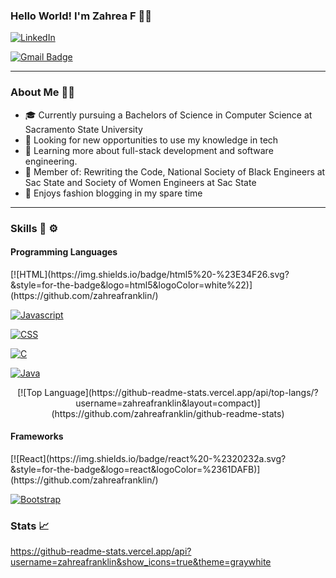 ### Hello World! I'm Zahrea F 👋🏽


[![LinkedIn](https://img.shields.io/badge/linkedin-%230077B5.svg?&style=for-the-badge&logo=linkedin&logoColor=white)](https://www.linkedin.com/in/zahrea-franklin/)


[![Gmail Badge](https://img.shields.io/badge/gmail-c14438?style=for-the-badge&logo=Gmail&logoColor=white&link=mailto:zahrea.franklin@gmail.com)](mailto:zahrea.franklin@gmail.com)


____________________________________________________________________

### About Me 👩🏽
- 🎓 Currently pursuing a Bachelors of Science in Computer Science at Sacramento State University
- 🔭 Looking for new opportunities to use my knowledge in tech
- 📓 Learning more about full-stack development and software engineering.
- 👯 Member of: Rewriting the Code, National Society of Black Engineers at Sac State and Society of Women Engineers at Sac State
- 🖤 Enjoys fashion blogging in my spare time

____________________________________________________________________

### Skills 🔧 ⚙️
<h4>Programming Languages</h4>
[![HTML](https://img.shields.io/badge/html5%20-%23E34F26.svg?&style=for-the-badge&logo=html5&logoColor=white%22)](https://github.com/zahreafranklin/)

[![Javascript](https://img.shields.io/badge/javascript%20-%23323330.svg?&style=for-the-badge&logo=javascript&logoColor=%23F7DF1E)](https://github.com/zahreafranklin/)

[![CSS](https://img.shields.io/badge/css3%20-%231572B6.svg?&style=for-the-badge&logo=css3&logoColor=white)](https://github.com/zahreafranklin/)

[![C](https://img.shields.io/badge/c%20-%2300599C.svg?&style=for-the-badge&logo=c&logoColor=white)](https://github.com/zahreafranklin/)


[![Java](https://img.shields.io/badge/java-%23ED8B00.svg?&style=for-the-badge&logo=java&logoColor=white)](https://github.com/zahreafranklin/)
<center>
[![Top Language](https://github-readme-stats.vercel.app/api/top-langs/?username=zahreafranklin&layout=compact)](https://github.com/zahreafranklin/github-readme-stats)
</center>
<h4>Frameworks</h4>
[![React](https://img.shields.io/badge/react%20-%2320232a.svg?&style=for-the-badge&logo=react&logoColor=%2361DAFB)](https://github.com/zahreafranklin/)

[![Bootstrap](https://img.shields.io/badge/bootstrap%20-%23563D7C.svg?&style=for-the-badge&logo=bootstrap&logoColor=white)](https://github.com/zahreafranklin/)

### Stats 📈
https://github-readme-stats.vercel.app/api?username=zahreafranklin&show_icons=true&theme=graywhite
